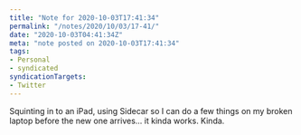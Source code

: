 ```yaml
---
title: "Note for 2020-10-03T17:41:34"
permalink: "/notes/2020/10/03/17-41/"
date: "2020-10-03T04:41:34Z"
meta: "note posted on 2020-10-03T17:41:34"
tags:
- Personal
- syndicated
syndicationTargets:
- Twitter
---
```

Squinting in to an iPad, using Sidecar so I can do a few things on my broken laptop before the new one arrives... it kinda works. Kinda.
